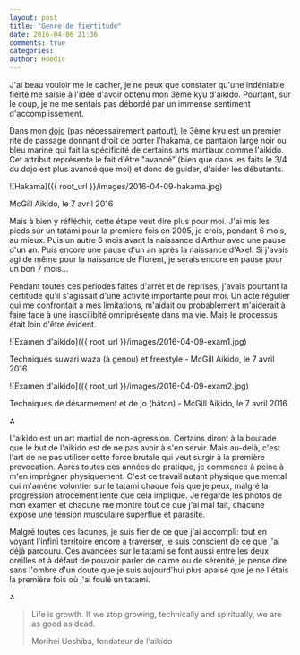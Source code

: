 ```yaml
---
layout: post
title: "Genre de fiertitude"
date: 2016-04-06 21:36
comments: true
categories: 
author: Hoedic
---
```


J'ai beau vouloir me le cacher, je ne peux que constater qu'une indéniable fierté  me saisie à l'idée d'avoir obtenu mon 3ème kyu d'aikido. Pourtant, sur le coup, je ne me sentais pas débordé par un immense sentiment d'accomplissement.

Dans mon [dojo](http://mcgillaikido.com/) (pas nécessairement partout), le 3ème kyu est un premier rite de passage donnant droit de porter l'hakama, ce pantalon large noir ou bleu marine qui fait la spécificité de certains arts martiaux comme l'aikido. Cet attribut représente le fait d'être "avancé" (bien que dans les faits le 3/4 du dojo est plus avancé que moi) et donc de guider, d'aider les débutants.

![Hakama]({{ root_url }}/images/2016-04-09-hakama.jpg)
<div class="photoattrib">McGill Aikido, le 7 avril 2016 </div>

Mais à bien y réfléchir, cette étape veut dire plus pour moi. J'ai mis les pieds sur un tatami pour la première fois en 2005, je crois, pendant 6 mois, au mieux. Puis un autre 6 mois avant la naissance d'Arthur avec une pause d'un an. Puis encore une pause d'un an après la naissance d'Axel. Si j'avais agi de même pour la naissance de Florent, je serais encore en pause pour un bon 7 mois...

Pendant toutes ces périodes faites d'arrêt et de reprises, j'avais pourtant la certitude qu'il s'agissait d'une activité importante pour moi. Un acte régulier qui me confrontait à mes limitations, m'aidait ou probablement m'aiderait à faire face à une irascilibité omniprésente dans ma vie. Mais le processus était loin d'être évident.

![Examen d'aikido]({{ root_url }}/images/2016-04-09-exam1.jpg)
<div class="photoattrib">Techniques suwari waza (à genou) et freestyle - McGill Aikido, le 7 avril 2016 </div>

![Examen d'aikido]({{ root_url }}/images/2016-04-09-exam2.jpg)
<div class="photoattrib">Techniques de désarmement et de jo (bâton) - McGill Aikido, le 7 avril 2016 </div>

⁂

L'aikido est un art martial de non-agression. Certains diront à la boutade que le but de l'aikido est de ne pas avoir à s'en servir. Mais au-delà, c'est l'art de ne pas utiliser cette force brutale qui veut surgir à la première provocation. Après toutes ces années de pratique, je commence à peine à m'en imprégner physiquement. C'est ce travail autant physique que mental qui m'amène volontier sur le tatami chaque fois que je peux, malgré la progression atrocement lente que cela implique. Je regarde les photos de mon examen et chacune me montre tout ce que j'ai mal fait, chacune expose une tension musculaire superflue et parasite.

Malgré toutes ces lacunes, je suis fier de ce que j'ai accompli: tout en voyant l'infini territoire encore à traverser, je suis conscient de ce que j'ai déjà parcouru. Ces avancées sur le tatami se font aussi entre les deux oreilles et à défaut de pouvoir parler de calme ou de sérénité, je pense dire sans l'ombre d'un doute que je suis aujourd'hui plus apaisé que je ne l'étais la première fois où j'ai foulé un tatami.

⁂

> Life is growth. If we stop growing, technically and spiritually, we are as good as dead. 
> <div class="attrib">Morihei Ueshiba, fondateur de l'aikido</div>